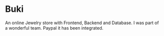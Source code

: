 # Buki
An online Jewelry store with Frontend, Backend and Database. I was part of a wonderful team. Paypal it has been integrated.
